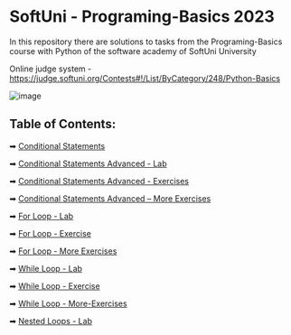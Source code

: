 # SoftUni - Programing-Basics 2023
In this repository there are solutions to tasks from the Programing-Basics course with Python of the software academy of SoftUni University

Online judge system - https://judge.softuni.org/Contests#!/List/ByCategory/248/Python-Basics


![image](https://user-images.githubusercontent.com/68993494/185683680-bcfefe65-88fb-4192-b0b2-ff9130c39487.png)

## Table of Contents:
➡ [Conditional Statements]( https://github.com/GeorgiDN/Programing-Basics/tree/main/Conditional%20Statements%20)

➡ [Conditional Statements Advanced - Lab](https://github.com/GeorgiDN/Programing-Basics/tree/main/Conditional%20Statements%20-%20Advanced)

➡ [Conditional Statements Advanced - Exercises]( https://github.com/GeorgiDN/Programing-Basics/tree/main/Conditional%20Statements%20%20Advanced%20-%20Exercise)

➡ [Conditional Statements Advanced – More Exercises]( https://github.com/GeorgiDN/Programing-Basics/tree/main/Conditional%20Statements%20%20Advanced%20-%20More%20Exercises)

➡ [For Loop - Lab](https://github.com/GeorgiDN/Programing-Basics/tree/main/For%20Loop%20-%20Lab)

➡ [For Loop - Exercise](https://github.com/GeorgiDN/Programing-Basics/tree/main/For%20Loop%20-%20Exercise)

➡ [For Loop - More Exercises](https://github.com/GeorgiDN/Programing-Basics/tree/main/For%20Loop%20-%20More%20Exercises)

➡ [While Loop - Lab](https://github.com/GeorgiDN/Programing-Basics/tree/main/While%20Loop%20-%20Lab)

➡ [While Loop - Exercise](https://github.com/GeorgiDN/Programing-Basics/tree/main/While%20Loop%20-%20Exercise)

➡ [While Loop - More-Exercises](https://github.com/GeorgiDN/Programing-Basics/tree/main/While%20Loop%20-%20More%20Exercises)

➡ [Nested Loops - Lab](https://github.com/GeorgiDN/Programing-Basics/tree/main/Nested%20Loops%20-%20Lab)
